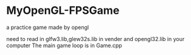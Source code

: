 # MyOpenGL-FPSGame
a practice game made by opengl

need to read in glfw3.lib,glew32s.lib in vender and opengl32.lib in your computer
The main game loop is in Game.cpp

